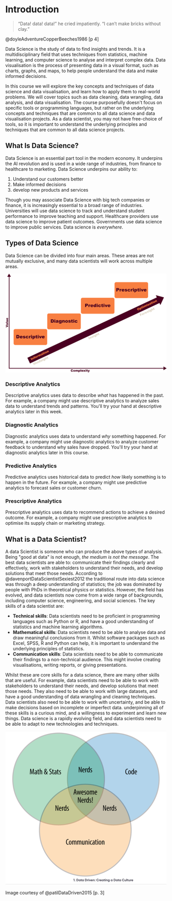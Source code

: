 # Introduction

> “Data! data! data!” he cried impatiently. “I can’t make bricks without clay.”

@doyleAdventureCopperBeeches1986 [p 4]

Data Science is the study of data to find insights and trends. It is a
multidisciplinary field that uses techniques from statistics, machine learning,
and computer science to analyse and interpret complex data. Data visualisation
is the process of presenting data in a visual format, such as charts, graphs,
and maps, to help people understand the data and make informed decisions.

In this course we will explore the key concepts and techniques of data science
and data visualisation, and learn how to apply them to real-world problems. We
will cover topics such as data cleaning, data wrangling, data analysis, and data
visualisation. The course purposefully doesn't focus on specific tools or
programming languages, but rather on the underlying concepts and techniques that
are common to all data science and data visualisation projects. As a data
scientist, you may not have free-choice of tools, so it is important to
understand the underlying principles and techniques that are common to all data
science projects.

## What Is Data Science?

Data Science is an essential part tool in the modern economy. It underpins the
AI revolution and is used in a wide range of industries, from finance to
healthcare to marketing. Data Science underpins our ability to:

1. Understand our customers better
2. Make informed decisions
3. develop new products and services

<!--TODO: add examples-->

Though you may associate Data Science with big tech companies or finance, it is
increasingly essential to a broad range of industries. Universities will use
data science to track and understand student performance to improve teaching and
support. Healthcare providers use data science to improve patient outcomes.
Governments use data science to improve public services. Data science is
_everywhere_.

## Types of Data Science

Data Science can be divided into four main areas. These areas are not mutually
exclusive, and many data scientists will work across multiple areas.

![Types of Data Science](Assets/Analytics_types.png)

### Descriptive Analytics

Descriptive analytics uses data to describe _what_ has happened in the past. For
example, a company might use descriptive analytics to analyze sales data to
understand trends and patterns. You'll try your hand at descriptive analytics
later in this week.

### Diagnostic Analytics

Diagnostic analytics uses data to understand _why_ something happened. For
example, a company might use diagnostic analytics to analyze customer feedback
to understand why sales have dropped. You'll try your hand at diagnostic
analytics later in this course.

### Predictive Analytics

Predictive analytics uses historical data to predict _how_ likely something is
to happen in the future. For example, a company might use predictive analytics
to forecast sales or customer churn.

### Prescriptive Analytics

Prescriptive analytics uses data to recommend actions to achieve a desired
outcome. For example, a company might use prescriptive analytics to optimise its
supply chain or marketing strategy.

## What is a Data Scientist?

A data Scientist is someone who can produce the above types of analysis. Being
"good at data" is not enough, _the medium is not the message_. The best data
scientists are able to: communicate their findings clearly and effectively, work
with stakeholders to understand their needs, and develop solutions that meet
those needs. According to @davenportDataScientistSexiest2012 the traditional
route into data science was through a deep understanding of statistics; the job
was dominated by people with PhDs in theoretical physics or statistics. However,
the field has evolved, and data scientists now come from a wide range of
backgrounds, including computer science, engineering, and social sciences. The
key skills of a data scientist are:

- **Technical skills**: Data scientists need to be proficient in programming
  languages such as Python or R, and have a good understanding of statistics and
  machine learning algorithms.
- **Mathematical skills**: Data scientists need to be able to analyse data and
  draw meaningful conclusions from it. Whilst software packages such as Excel,
  SPSS, R and Python can help, it is important to understand the underlying
  principles of statistics.
- **Communication skills**: Data scientists need to be able to communicate their
  findings to a non-technical audience. This might involve creating
  visualisations, writing reports, or giving presentations.

Whilst these are core skills for a data science, there are many other skills
that are useful. For example, data scientists need to be able to work with
stakeholders to understand their needs, and develop solutions that meet those
needs. They also need to be able to work with large datasets, and have a good
understanding of data wrangling and cleaning techniques. Data scientists also
need to be able to work with uncertainty, and be able to make decisions based on
incomplete or imperfect data. underpinning all of these skills is a curious
mind, and a willingness to experiment and learn new things. Data science is a
rapidly evolving field, and data scientists need to be able to adapt to new
technologies and techniques.

<!--## Data Literacy-->

![The attributes of a Data Scientist](Assets/DataScientistAttributes.png)

Image courtesy of @patilDataDriven2015 [p. 3]
